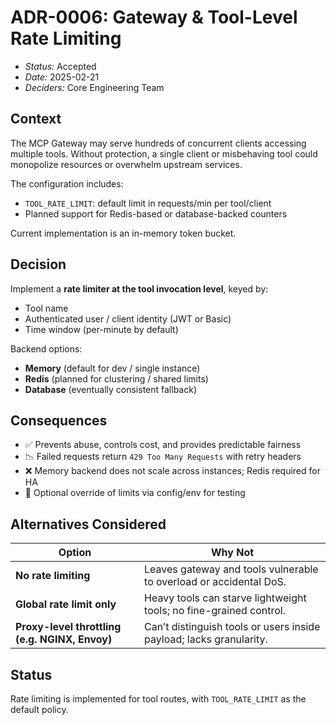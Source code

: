# ADR-0006: Gateway & Tool-Level Rate Limiting

- *Status:* Accepted
- *Date:* 2025-02-21
- *Deciders:* Core Engineering Team

## Context

The MCP Gateway may serve hundreds of concurrent clients accessing multiple tools.
Without protection, a single client or misbehaving tool could monopolize resources or overwhelm upstream services.

The configuration includes:

- `TOOL_RATE_LIMIT`: default limit in requests/min per tool/client
- Planned support for Redis-based or database-backed counters

Current implementation is an in-memory token bucket.

## Decision

Implement a **rate limiter at the tool invocation level**, keyed by:

- Tool name
- Authenticated user / client identity (JWT or Basic)
- Time window (per-minute by default)

Backend options:

- **Memory** (default for dev / single instance)
- **Redis** (planned for clustering / shared limits)
- **Database** (eventually consistent fallback)

## Consequences

- ✅ Prevents abuse, controls cost, and provides predictable fairness
- 📉 Failed requests return `429 Too Many Requests` with retry headers
- ❌ Memory backend does not scale across instances; Redis required for HA
- 🔄 Optional override of limits via config/env for testing

## Alternatives Considered

| Option | Why Not |
|--------|---------|
| **No rate limiting** | Leaves gateway and tools vulnerable to overload or accidental DoS. |
| **Global rate limit only** | Heavy tools can starve lightweight tools; no fine-grained control. |
| **Proxy-level throttling (e.g. NGINX, Envoy)** | Can’t distinguish tools or users inside payload; lacks granularity. |

## Status

Rate limiting is implemented for tool routes, with `TOOL_RATE_LIMIT` as the default policy.
